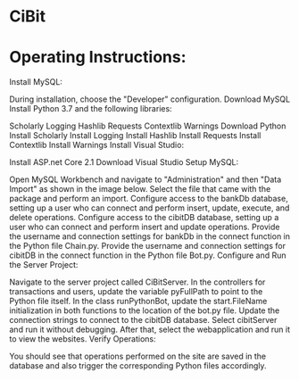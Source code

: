# CiBit
# Operating Instructions:
Install MySQL:

During installation, choose the "Developer" configuration.
Download MySQL
Install Python 3.7 and the following libraries:

Scholarly
Logging
Hashlib
Requests
Contextlib
Warnings
Download Python
Install Scholarly
Install Logging
Install Hashlib
Install Requests
Install Contextlib
Install Warnings
Install Visual Studio:

Install ASP.net Core 2.1
Download Visual Studio
Setup MySQL:

Open MySQL Workbench and navigate to "Administration" and then "Data Import" as shown in the image below.
Select the file that came with the package and perform an import.
Configure access to the bankDb database, setting up a user who can connect and perform insert, update, execute, and delete operations.
Configure access to the cibitDB database, setting up a user who can connect and perform insert and update operations.
Provide the username and connection settings for bankDb in the connect function in the Python file Chain.py.
Provide the username and connection settings for cibitDB in the connect function in the Python file Bot.py.
Configure and Run the Server Project:

Navigate to the server project called CiBitServer.
In the controllers for transactions and users, update the variable pyFullPath to point to the Python file itself.
In the class runPythonBot, update the start.FileName initialization in both functions to the location of the bot.py file.
Update the connection strings to connect to the cibitDB database.
Select cibitServer and run it without debugging.
After that, select the webapplication and run it to view the websites.
Verify Operations:

You should see that operations performed on the site are saved in the database and also trigger the corresponding Python files accordingly.
